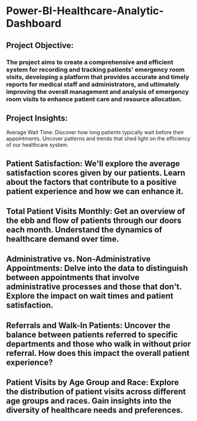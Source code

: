 
# Power-BI-Healthcare-Analytic-Dashboard
## Project Objective:
### The project aims to create a comprehensive and efficient system for recording and tracking patients' emergency room visits, developing a platform that provides accurate and timely reports for medical staff and administrators, and ultimately improving the overall management and analysis of emergency room visits to enhance patient care and resource allocation.

## Project Insights:
Average Wait Time: Discover how long patients typically wait before their appointments. Uncover patterns and trends that shed light on the efficiency of our healthcare system.

## Patient Satisfaction: We'll explore the average satisfaction scores given by our patients. Learn about the factors that contribute to a positive patient experience and how we can enhance it.

## Total Patient Visits Monthly: Get an overview of the ebb and flow of patients through our doors each month. Understand the dynamics of healthcare demand over time.

## Administrative vs. Non-Administrative Appointments: Delve into the data to distinguish between appointments that involve administrative processes and those that don't. Explore the impact on wait times and patient satisfaction.

## Referrals and Walk-In Patients: Uncover the balance between patients referred to specific departments and those who walk in without prior referral. How does this impact the overall patient experience?

## Patient Visits by Age Group and Race: Explore the distribution of patient visits across different age groups and races. Gain insights into the diversity of healthcare needs and preferences.
